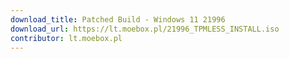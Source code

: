 ```yaml
---
download_title: Patched Build - Windows 11 21996
download_url: https://lt.moebox.pl/21996_TPMLESS_INSTALL.iso
contributor: lt.moebox.pl
---
```

